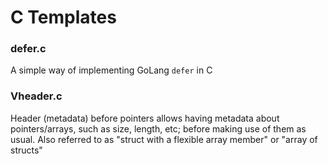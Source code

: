 # C Templates

### defer.c
A simple way of implementing GoLang `defer` in C

### Vheader.c
Header (metadata) before pointers allows having
metadata about pointers/arrays, such as size, length, etc;
before making use of them as usual.
Also referred to as "struct with a flexible array member" or "array of structs"
